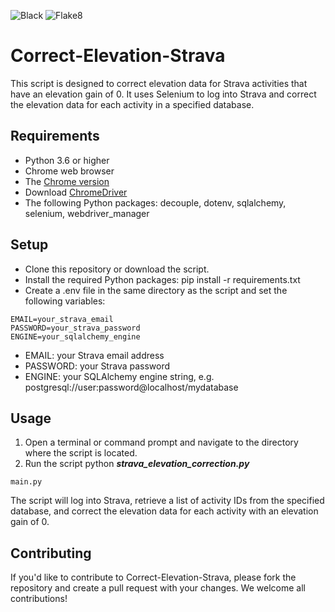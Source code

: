 ![Black](https://img.shields.io/badge/code%20style-black-000000.svg)
![Flake8](https://img.shields.io/badge/code%20style-flake8-blue)

# Correct-Elevation-Strava

This script is designed to correct elevation data for Strava activities that have an elevation gain of 0. It uses Selenium to log into Strava and correct the elevation data for each activity in a specified database.

## Requirements

* Python 3.6 or higher
* Chrome web browser
* The [Chrome version](chrome://settings/help)
* Download [ChromeDriver](https://chromedriver.chromium.org/)
* The following Python packages: decouple, dotenv, sqlalchemy, selenium, webdriver_manager

## Setup

* Clone this repository or download the script.
* Install the required Python packages: pip install -r requirements.txt
* Create a .env file in the same directory as the script and set the following variables:

```
EMAIL=your_strava_email
PASSWORD=your_strava_password
ENGINE=your_sqlalchemy_engine
```

* EMAIL: your Strava email address
* PASSWORD: your Strava password
* ENGINE: your SQLAlchemy engine string, e.g. postgresql://user:password@localhost/mydatabase

## Usage

1. Open a terminal or command prompt and navigate to the directory where the script is located.
2. Run the script python ***strava_elevation_correction.py***

```
main.py
```

The script will log into Strava, retrieve a list of activity IDs from the specified database, and correct the elevation data for each activity with an elevation gain of 0.

## Contributing

If you'd like to contribute to Correct-Elevation-Strava, please fork the repository and create a pull request with your changes. We welcome all contributions!

